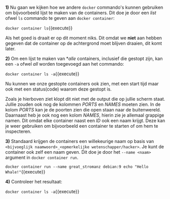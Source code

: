 **1)** Nu gaan we kijken hoe we andere `docker` commando's kunnen gebruiken om bijvoorbeeld lijst te maken van de containers. Dit doe je door een *list* ofwel `ls` commando te geven aan `docker container`:

`docker container ls`{{execute}}

Als het goed is draait er op dit moment niks. Dit omdat we **niet** aan hebben gegeven dat de container op de achtergrond moet blijven draaien, dit komt later.

**2)** Om een lijst te maken van **alle* containers, inclusief die gestopt zijn, kan een `-a` ofwel *all* worden toegevoegd aan het commando:

`docker container ls -a`{{execute}}

Nu kunnen we onze gestopte containers ook zien, met een start tijd maar ook met een status(code) waarom deze gestopt is.

Zoals je hierboven ziet klopt dit niet met de output die op jullie scherm staat. Jullie zouden ook nog de kolommen *PORTS* en *NAMES* moeten zien. 
In de kolom *PORTS* kan je de poorten zien die open staan naar de buitenwereld. Daarnaast heb je ook nog een kolom *NAMES*, hierin zie je allemaal grappige namen. Dit omdat elke container naast een *ID* ook een naam krijgt. Deze kan je weer gebruiken om bijvoorbeeld een container te starten of om hem te inspecteren. 

**3)** Standaard krijgen de containers een willekeurige naam op basis van `<bijvoeglijk naamwoord>_<opmerkelijke wetenschapper/hacker>`. Je kunt de container ook zelf een naam geven. Dit doe je door het `--name <naam>` argument in `docker container run`.

`docker container run --name great_stromanz debian:9 echo "Hello Whale!"`{{execute}}

**4)** Controleer het resultaat:

`docker container ls -a`{{execute}}